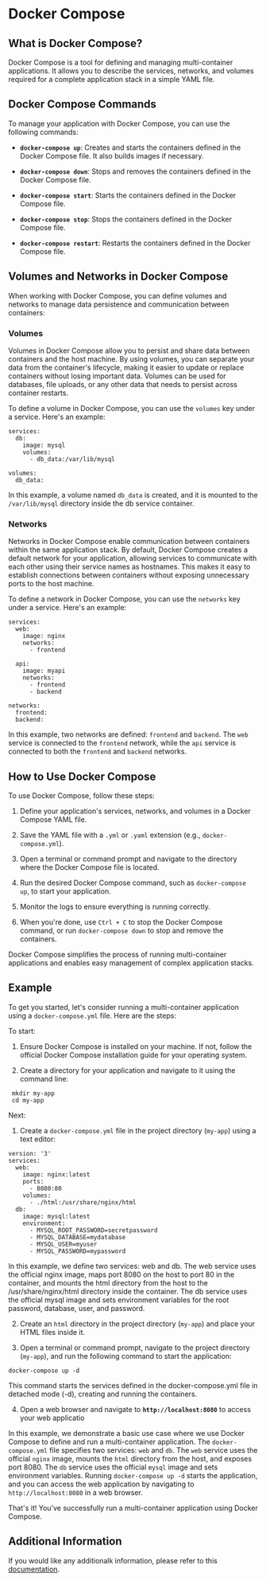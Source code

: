 # Docker Compose

## What is Docker Compose?

Docker Compose is a tool for defining and managing multi-container applications. It allows you to describe the services, networks, and volumes required for a complete application stack in a simple YAML file.

## Docker Compose Commands

To manage your application with Docker Compose, you can use the following commands:

- **`docker-compose up`**: Creates and starts the containers defined in the Docker Compose file. It also builds images if necessary.

- **`docker-compose down`**: Stops and removes the containers defined in the Docker Compose file.

- **`docker-compose start`**: Starts the containers defined in the Docker Compose file.

- **`docker-compose stop`**: Stops the containers defined in the Docker Compose file.

- **`docker-compose restart`**: Restarts the containers defined in the Docker Compose file.

## Volumes and Networks in Docker Compose

When working with Docker Compose, you can define volumes and networks to manage data persistence and communication between containers:

### Volumes

Volumes in Docker Compose allow you to persist and share data between containers and the host machine. By using volumes, you can separate your data from the container's lifecycle, making it easier to update or replace containers without losing important data. Volumes can be used for databases, file uploads, or any other data that needs to persist across container restarts.

To define a volume in Docker Compose, you can use the `volumes` key under a service. Here's an example:

````
services:
  db:
    image: mysql
    volumes:
      - db_data:/var/lib/mysql

volumes:
  db_data:
````

In this example, a volume named `db_data` is created, and it is mounted to the `/var/lib/mysql` directory inside the db service container.

### Networks

Networks in Docker Compose enable communication between containers within the same application stack. By default, Docker Compose creates a default network for your application, allowing services to communicate with each other using their service names as hostnames. This makes it easy to establish connections between containers without exposing unnecessary ports to the host machine.

To define a network in Docker Compose, you can use the `networks` key under a service. Here's an example:

````
services:
  web:
    image: nginx
    networks:
      - frontend

  api:
    image: myapi
    networks:
      - frontend
      - backend

networks:
  frontend:
  backend:
````

In this example, two networks are defined: `frontend` and `backend`. The `web` service is connected to the `frontend` network, while the `api` service is connected to both the `frontend` and `backend` networks.


## How to Use Docker Compose

To use Docker Compose, follow these steps:

1. Define your application's services, networks, and volumes in a Docker Compose YAML file.

2. Save the YAML file with a `.yml` or `.yaml` extension (e.g., `docker-compose.yml`).

3. Open a terminal or command prompt and navigate to the directory where the Docker Compose file is located.

4. Run the desired Docker Compose command, such as `docker-compose up`, to start your application.

5. Monitor the logs to ensure everything is running correctly.

6. When you're done, use `Ctrl + C` to stop the Docker Compose command, or run `docker-compose down` to stop and remove the containers.

Docker Compose simplifies the process of running multi-container applications and enables easy management of complex application stacks.


## Example
To get you started, let's consider running a multi-container application using a `docker-compose.yml` file. Here are the steps:

To start:

1. Ensure Docker Compose is installed on your machine. If not, follow the official Docker Compose installation guide for your operating system.

2. Create a directory for your application and navigate to it using the command line:

```
 mkdir my-app
 cd my-app
````

Next:

1. Create a `docker-compose.yml` file in the project directory (`my-app`) using a text editor:

````
version: '3'
services:
  web:
    image: nginx:latest
    ports:
      - 8080:80
    volumes:
      - ./html:/usr/share/nginx/html
  db:
    image: mysql:latest
    environment:
      - MYSQL_ROOT_PASSWORD=secretpassword
      - MYSQL_DATABASE=mydatabase
      - MYSQL_USER=myuser
      - MYSQL_PASSWORD=mypassword
````

In this example, we define two services: web and db. The web service uses the official nginx image, maps port 8080 on the host to port 80 in the container, and mounts the html directory from the host to the /usr/share/nginx/html directory inside the container. The db service uses the official mysql image and sets environment variables for the root password, database, user, and password.

2. Create an `html` directory in the project directory (`my-app`) and place your HTML files inside it.

3. Open a terminal or command prompt, navigate to the project directory (`my-app`), and run the following command to start the application:

````
docker-compose up -d
````

This command starts the services defined in the docker-compose.yml file in detached mode (-d), creating and running the containers.

4. Open a web browser and navigate to **`http://localhost:8080`** to access your web applicatio

In this example, we demonstrate a basic use case where we use Docker Compose to define and run a multi-container application. The `docker-compose.yml` file specifies two services: `web` and `db`. The `web` service uses the official `nginx` image, mounts the `html` directory from the host, and exposes port 8080. The `db` service uses the official `mysql` image and sets environment variables. Running `docker-compose up -d` starts the application, and you can access the web application by navigating to `http://localhost:8080` in a web browser.

That's it! You've successfully run a multi-container application using Docker Compose.

## Additional Information

If you would like any additionalk information, please refer to this [documentation](https://docs.docker.com/compose/).

